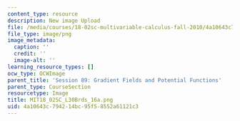 ```yaml
---
content_type: resource
description: New image Upload
file: /media/courses/18-02sc-multivariable-calculus-fall-2010/4a10643c794214bc95f58552a61121c3_MIT18_02SC_L30Brds_16a.png
file_type: image/png
image_metadata:
  caption: ''
  credit: ''
  image-alt: ''
learning_resource_types: []
ocw_type: OCWImage
parent_title: 'Session 89: Gradient Fields and Potential Functions'
parent_type: CourseSection
resourcetype: Image
title: MIT18_02SC_L30Brds_16a.png
uid: 4a10643c-7942-14bc-95f5-8552a61121c3
---
```

